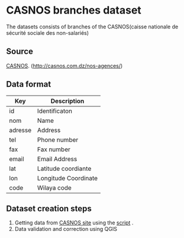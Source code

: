 # CASNOS branches dataset
The datasets consists of branches of the CASNOS(caisse nationale de sécurité sociale des non-salariés)



## Source
[CASNOS](http://casnos.com.dz/).
(http://casnos.com.dz/nos-agences/)
 
 
## Data format

| Key          | Description | 
| ------------ | -----------------------|
|id| Identificaton |
|nom| Name 
|adresse | Address|
|tel| Phone number|
|fax| Fax number|
|email| Email Address|
|lat| Latitude coordiante|
|lon| Longitude Coordinate|
|code|Wilaya code |

## Dataset creation steps

1. Getting data from  [CASNOS site](http://casnos.com.dz/nos-agences/) using the [script]() .
2. Data validation and correction using QGIS

